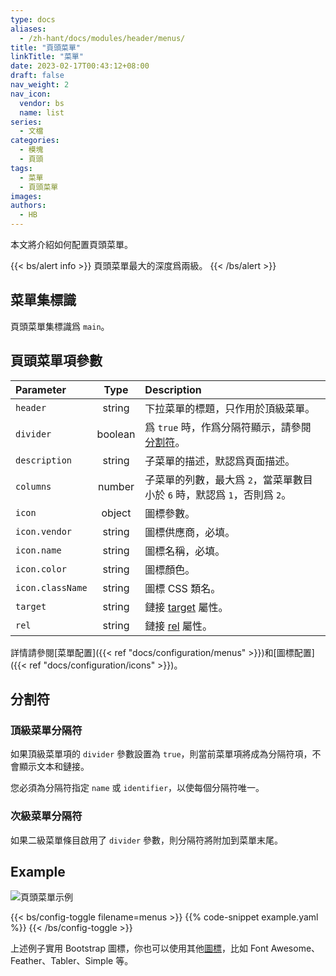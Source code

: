 ```yaml
---
type: docs
aliases:
  - /zh-hant/docs/modules/header/menus/
title: "頁頭菜單"
linkTitle: "菜單"
date: 2023-02-17T00:43:12+08:00
draft: false
nav_weight: 2
nav_icon:
  vendor: bs
  name: list
series:
  - 文檔
categories:
  - 模塊
  - 頁頭
tags:
  - 菜單
  - 頁頭菜單
images:
authors:
  - HB
---
```


本文將介紹如何配置頁頭菜單。

<!--more-->

{{< bs/alert info >}}
頁頭菜單最大的深度爲兩級。
{{< /bs/alert >}}

## 菜單集標識

頁頭菜單集標識爲 `main`。

## 頁頭菜單項參數

| Parameter        |  Type   | Description                        |
| :--------------- | :-----: | :--------------------------------- |
| `header`         | string  | 下拉菜單的標題，只作用於頂級菜單。 |
| `divider`        | boolean | 爲 `true` 時，作爲分隔符顯示，請參閱[分割符](#分割符)。     |
| `description`    | string  | 子菜單的描述，默認爲頁面描述。       |
| `columns`        | number  | 子菜單的列數，最大爲 `2`，當菜單數目小於 `6` 時，默認爲 `1`，否則爲 `2`。 |
| `icon`           | object  | 圖標參數。                         |
| `icon.vendor`    | string  | 圖標供應商，必填。                 |
| `icon.name`      | string  | 圖標名稱，必填。                   |
| `icon.color`     | string  | 圖標顏色。                         |
| `icon.className` | string  | 圖標 CSS 類名。                    |
| `target` | string | 鏈接 [target](https://developer.mozilla.org/en-US/docs/Web/HTML/Element/a#target) 屬性。 |
| `rel` | string | 鏈接 [rel](https://developer.mozilla.org/en-US/docs/Web/HTML/Attributes/rel) 屬性。 |

詳情請參閱[菜單配置]({{< ref "docs/configuration/menus" >}})和[圖標配置]({{< ref "docs/configuration/icons" >}})。

## 分割符

### 頂級菜單分隔符

如果頂級菜單項的 `divider` 參數設置為 `true`，則當前菜單項將成為分隔符項，不會顯示文本和鏈接。

您必須為分隔符指定 `name` 或 `identifier`，以使每個分隔符唯一。

### 次級菜單分隔符

如果二級菜單條目啟用了 `divider` 參數，則分隔符將附加到菜單末尾。

## Example

![頁頭菜單示例](example.png)

{{< bs/config-toggle filename=menus >}}
{{% code-snippet example.yaml %}}
{{< /bs/config-toggle >}}

上述例子實用 Bootstrap 圖標，你也可以使用其他[圖標](https://hugomods.com/en/icons)，比如 Font Awesome、Feather、Tabler、Simple 等。
